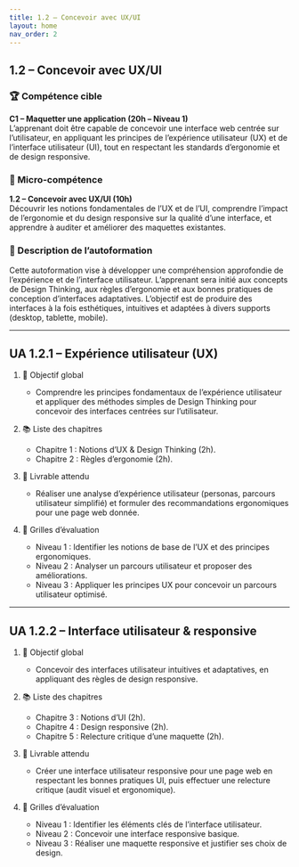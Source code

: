 ```yaml
---
title: 1.2 – Concevoir avec UX/UI
layout: home
nav_order: 2
---
```


## 1.2 – Concevoir avec UX/UI

### 🏆 Compétence cible
**C1 – Maquetter une application (20h – Niveau 1)**  
L’apprenant doit être capable de concevoir une interface web centrée sur l’utilisateur, en appliquant les principes de l’expérience utilisateur (UX) et de l’interface utilisateur (UI), tout en respectant les standards d’ergonomie et de design responsive.

### 🧩 Micro-compétence
**1.2 – Concevoir avec UX/UI (10h)**  
Découvrir les notions fondamentales de l’UX et de l’UI, comprendre l’impact de l’ergonomie et du design responsive sur la qualité d’une interface, et apprendre à auditer et améliorer des maquettes existantes.

### 📝 Description de l’autoformation
Cette autoformation vise à développer une compréhension approfondie de l’expérience et de l’interface utilisateur. L’apprenant sera initié aux concepts de Design Thinking, aux règles d’ergonomie et aux bonnes pratiques de conception d’interfaces adaptatives. L’objectif est de produire des interfaces à la fois esthétiques, intuitives et adaptées à divers supports (desktop, tablette, mobile).

---

## UA 1.2.1 – Expérience utilisateur (UX)

1. 🎯 Objectif global

   * Comprendre les principes fondamentaux de l’expérience utilisateur et appliquer des méthodes simples de Design Thinking pour concevoir des interfaces centrées sur l’utilisateur.

2. 📚 Liste des chapitres

   * Chapitre 1 : Notions d’UX & Design Thinking (2h).
   * Chapitre 2 : Règles d’ergonomie (2h).

3. 📄 Livrable attendu

   * Réaliser une analyse d’expérience utilisateur (personas, parcours utilisateur simplifié) et formuler des recommandations ergonomiques pour une page web donnée.

4. 🧪 Grilles d’évaluation

   * Niveau 1 : Identifier les notions de base de l’UX et des principes ergonomiques.
   * Niveau 2 : Analyser un parcours utilisateur et proposer des améliorations.
   * Niveau 3 : Appliquer les principes UX pour concevoir un parcours utilisateur optimisé.

---

## UA 1.2.2 – Interface utilisateur & responsive

1. 🎯 Objectif global

   * Concevoir des interfaces utilisateur intuitives et adaptatives, en appliquant des règles de design responsive.

2. 📚 Liste des chapitres

   * Chapitre 3 : Notions d’UI (2h).
   * Chapitre 4 : Design responsive (2h).
   * Chapitre 5 : Relecture critique d’une maquette (2h).

3. 📄 Livrable attendu

   * Créer une interface utilisateur responsive pour une page web en respectant les bonnes pratiques UI, puis effectuer une relecture critique (audit visuel et ergonomique).

4. 🧪 Grilles d’évaluation

   * Niveau 1 : Identifier les éléments clés de l’interface utilisateur.
   * Niveau 2 : Concevoir une interface responsive basique.
   * Niveau 3 : Réaliser une maquette responsive et justifier ses choix de design.
